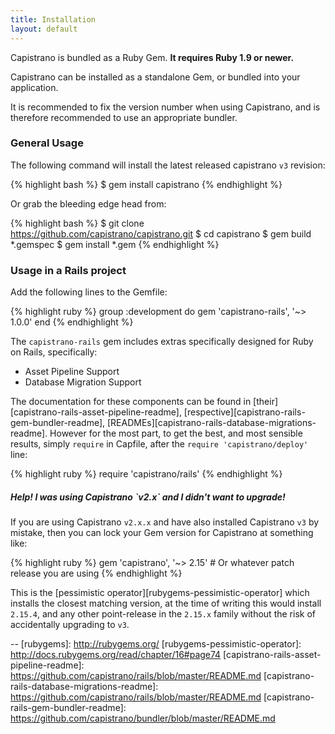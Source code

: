 ```yaml
---
title: Installation
layout: default
---
```


Capistrano is bundled as a Ruby Gem. **It requires Ruby 1.9 or newer.**

Capistrano can be installed as a standalone Gem, or bundled into your
application.

<div class="alert">
It is recommended to fix the version number when using Capistrano, and is
therefore recommended to use an appropriate bundler.
</div>

### General Usage

The following command will install the latest released capistrano `v3` revision:

{% highlight bash %}
    $ gem install capistrano
{% endhighlight %}

Or grab the bleeding edge head from:

{% highlight bash %}
    $ git clone https://github.com/capistrano/capistrano.git
    $ cd capistrano
    $ gem build *.gemspec
    $ gem install *.gem
{% endhighlight %}

### Usage in a Rails project

Add the following lines to the Gemfile:

{% highlight ruby %}
    group :development do
      gem 'capistrano-rails', '~> 1.0.0'
    end
{% endhighlight %}

The `capistrano-rails` gem includes extras specifically designed for Ruby on
Rails, specifically:

 * Asset Pipeline Support
 * Database Migration Support

The documentation for these components can be found in
[their][capistrano-rails-asset-pipeline-readme],
[respective][capistrano-rails-gem-bundler-readme],
[READMEs][capistrano-rails-database-migrations-readme]. However for the most
part, to get the best, and most sensible results, simply `require` in
Capfile, after the `require 'capistrano/deploy'` line:

{% highlight ruby %}
    require 'capistrano/rails'
{% endhighlight %}

<div class="alert alert-info">
<h5>Help! I was using Capistrano `v2.x` and I didn't want to upgrade!</h5>

If you are using Capistrano `v2.x.x` and have also installed Capistrano `v3`
by mistake, then you can lock your Gem version for Capistrano at something
like:

{% highlight ruby %}
    gem 'capistrano', '~> 2.15' # Or whatever patch release you are using
{% endhighlight %}

This is the [pessimistic operator][rubygems-pessimistic-operator] which
installs the closest matching version, at the time of writing this would
install `2.15.4`, and any other point-release in the `2.15.x` family without
the risk of accidentally upgrading to `v3`.
</div>

--
[rubygems]:                                    http://rubygems.org/
[rubygems-pessimistic-operator]:               http://docs.rubygems.org/read/chapter/16#page74
[capistrano-rails-asset-pipeline-readme]:      https://github.com/capistrano/rails/blob/master/README.md
[capistrano-rails-database-migrations-readme]: https://github.com/capistrano/rails/blob/master/README.md
[capistrano-rails-gem-bundler-readme]:         https://github.com/capistrano/bundler/blob/master/README.md
